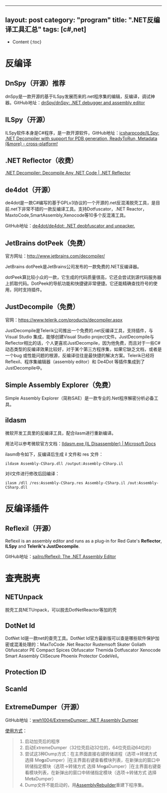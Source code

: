 ﻿---

layout:		post
category:	"program"
title:		".NET反编译工具汇总"
tags:		[c#,net]
---
- Content
{:toc}
# 反编译



## DnSpy（开源）推荐

​    dnSpy是一款开源的基于ILSpy发展而来的.net程序集的编辑，反编译，调试神器。GitHub地址：[dnSpy/dnSpy: .NET debugger and assembly editor](https://github.com/dnSpy/dnSpy)



## ILSpy（开源）

ILSpy软件本身是C#程序，是一款开源软件，GitHub地址：[icsharpcode/ILSpy: .NET Decompiler with support for PDB generation, ReadyToRun, Metadata (&more) - cross-platform!](https://github.com/icsharpcode/ILSpy)



## .NET Reflector（收费）

[.NET Decompiler: Decompile Any .NET Code | .NET Reflector](https://www.red-gate.com/products/dotnet-development/reflector/)



## de4dot（开源）

de4dot是一款C#编写的基于GPLv3协议的一个开源的.net反混淆脱壳工具，是目前.net下非常不错的一款反编译工具。支持Dotfuscator，.NET Reactor，MaxtoCode,SmartAssembly,Xenocode等10多个反混淆工具。

GitHub地址：[de4dot/de4dot: .NET deobfuscator and unpacker.](https://github.com/de4dot/de4dot)



## JetBrains dotPeek（免费）

官方网址：http://www.jetbrains.com/decompiler/

JetBrains dotPeek是JetBrains公司发布的一款免费的.NET反编译器。

dotPeek算比较小众的一款，它生成的代码质量很高，它还会尝试到源代码服务器上抓取代码。DotPeek的导航功能和快捷键非常便捷。它还能精确查找符号的使用，同时支持插件。



## JustDecompile（免费）

官网：https://www.telerik.com/products/decompiler.aspx

JustDecompile是Telerik公司推出一个免费的.net反编译工具，支持插件，与Visual Studio 集成，能够创建Visual Studio project文件。JustDecompile与Reflector相比的话，个人更喜欢JustDecompile，因为他免费，而且对于一些C#动态类型的反编译效果比较好，对于某个第三方程序集，如果它缺乏文档，或者是一个bug 或性能问题的根源，反编译往往是最快捷的解决方案。Telerik已经将 Reflexil、程序集编辑器（assembly editor）和 De4Dot 等插件集成到了JustDecompile中。



## Simple Assembly Explorer（免费）

Simple Assembly Explorer（简称SAE）是一款专业的.Net程序解密分析必备工具。



## ildasm

微软开发工具里的反编译工具，配合ilasm进行重新编译。

用法可以参考微软官方文档：[Ildasm.exe (IL Disassembler) | Microsoft Docs](https://docs.microsoft.com/en-us/dotnet/framework/tools/ildasm-exe-il-disassembler)



ilasm命令如下，反编译后生成 il 文件和 res 文件：

```
ildasm Assembly-CSharp.dll /output:Assembly-CSharp.il
```

对il文件进行修改后回编译：

```
ilasm /dll /res:Assembly-CSharp.res Assembly-CSharp.il /out:Assembly-CSharp.dll
```

# 反编译插件

## Reflexil（开源）

Reflexil is an assembly editor and runs as a plug-in for Red Gate's **Reflector**, **ILSpy** and **Telerik's JustDecompile**.

GitHub地址：[sailro/Reflexil: The .NET Assembly Editor](https://github.com/sailro/Reflexil)



# 查壳脱壳

## NETUnpack 

脱壳工具NETUnpack，可以脱去DotNetReactor等加的壳



## DotNet Id

DotNet Id是一款net的查壳工具。DotNet Id官方最新版可以查是哪些软件保护加密或混淆处理的：MaxToCode .Net Reactor Rustemsoft Skater Goliath Obfuscator PE Compact Spices Obfuscator Themida  Dotfuscator Xenocode Smart Assembly CliSecure  Phoenix Protector CodeVeil。



## Protection ID

## ScanId



## **ExtremeDumper**（开源）

GitHub地址：[wwh1004/ExtremeDumper: .NET Assembly Dumper](https://github.com/wwh1004/ExtremeDumper)

[使用方式](https://www.52pojie.cn/thread-712611-1-1.html)：

> 1. 启动加壳后的程序
> 2. 启动ExtremeDumper（32位壳启动32位的，64位壳启动64位的）
> 3. 尝试这3种Dump方式：在主界面直接右键转储进程（选项->转储方式 选择 Me**g**aDumper）|在主界面右键查看模块列表，在新弹出的窗口中转储指定模块（选项->转储方式 选择 Me**g**aDumper）|在主界面右键查看模块列表，在新弹出的窗口中转储指定模块（选项->转储方式 选择 Me**t**aDumper）
> 4. Dump文件不能启动的，用[AssemblyRebuilder](https://www.52pojie.cn/thread-699172-1-1.html)重建下程序集。